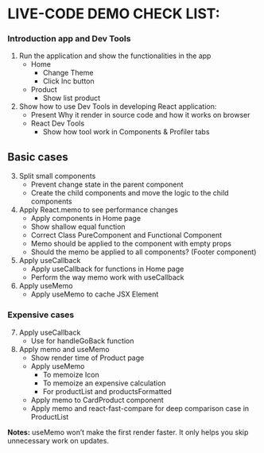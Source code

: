 # LIVE-CODE DEMO CHECK LIST:

### Introduction app and Dev Tools
1. Run the application and show the functionalities in the app
    - Home
        + Change Theme
        + Click Inc button
    - Product
        + Show list product
2. Show how to use Dev Tools in developing React application:
    - Present Why it render in source code and how it works on browser
    - React Dev Tools
        + Show how tool work in Components & Profiler tabs

## Basic cases
3. Split small components
    - Prevent change state in the parent component
    - Create the child components and move the logic to the child components
4. Apply React.memo to see performance changes
    - Apply components in Home page
    - Show shallow equal function
    - Correct Class PureComponent and Functional Component
    - Memo should be applied to the component with empty props
    - Should the memo be applied to all components? (Footer component)
5. Apply useCallback
    - Apply useCallback for functions in Home page
    - Perform the way memo work with useCallback
6. Apply useMemo
    - Apply useMemo to cache JSX Element

### Expensive cases

7. Apply useCallback
    - Use for handleGoBack function
8. Apply memo and useMemo
    - Show render time of Product page
    - Apply useMemo
        - To memoize Icon
        - To memoize an expensive calculation
        - For productList and productsFormatted
    - Apply memo to CardProduct component
    - Apply memo and react-fast-compare for deep comparison case in ProductList

**Notes:** useMemo won’t make the first render faster. It only helps you skip unnecessary work on updates.
